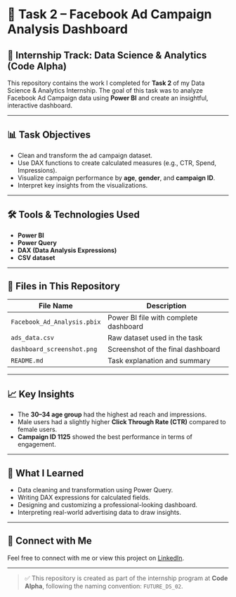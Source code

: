 # 🚀 Task 2 – Facebook Ad Campaign Analysis Dashboard

## 📌 Internship Track: Data Science & Analytics (Code Alpha)

This repository contains the work I completed for **Task 2** of my Data Science & Analytics Internship. The goal of this task was to analyze Facebook Ad Campaign data using **Power BI** and create an insightful, interactive dashboard.

---

## 📊 Task Objectives

- Clean and transform the ad campaign dataset.
- Use DAX functions to create calculated measures (e.g., CTR, Spend, Impressions).
- Visualize campaign performance by **age**, **gender**, and **campaign ID**.
- Interpret key insights from the visualizations.

---

## 🛠️ Tools & Technologies Used

- **Power BI**
- **Power Query**
- **DAX (Data Analysis Expressions)**
- **CSV dataset**

---

## 📂 Files in This Repository

| File Name                  | Description                               |
|----------------------------|-------------------------------------------|
| `Facebook_Ad_Analysis.pbix` | Power BI file with complete dashboard     |
| `ads_data.csv`             | Raw dataset used in the task              |
| `dashboard_screenshot.png` | Screenshot of the final dashboard         |
| `README.md`                | Task explanation and summary              |

---

## 📈 Key Insights

- The **30–34 age group** had the highest ad reach and impressions.
- Male users had a slightly higher **Click Through Rate (CTR)** compared to female users.
- **Campaign ID 1125** showed the best performance in terms of engagement.

---

## 🧠 What I Learned

- Data cleaning and transformation using Power Query.
- Writing DAX expressions for calculated fields.
- Designing and customizing a professional-looking dashboard.
- Interpreting real-world advertising data to draw insights.

---


## 🔗 Connect with Me

Feel free to connect with me or view this project on [LinkedIn](https://www.linkedin.com/in/your-profile).

---

> ✅ This repository is created as part of the internship program at **Code Alpha**, following the naming convention: `FUTURE_DS_02`.
